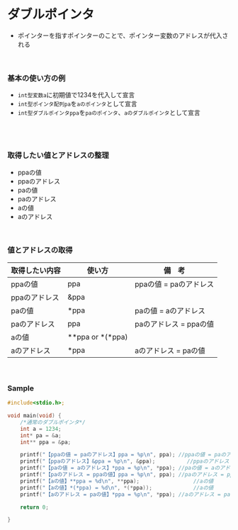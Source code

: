# ダブルポインタ
- ポインターを指すポインターのことで、ポインター変数のアドレスが代入される
  
<br>  
  
### 基本の使い方の例
- `int型変数a`に初期値で1234を代入して宣言
- `int型ポインタ配列pa`を`aのポインタ`として宣言
- `int型ダブルポインタppa`を`paのポインタ`、`aのダブルポインタ`として宣言  
　　
<br>  
  
### 取得したい値とアドレスの整理
- ppaの値
- ppaのアドレス
- paの値
- paのアドレス
- aの値
- aのアドレス
　　
<br>  
  
### 値とアドレスの取得
| 取得したい内容 | 使い方 | 備　考 |  
| --- | --- | --- |  
| ppaの値 | ppa | ppaの値 = paのアドレス |  
| ppaのアドレス | &ppa |  |  
| paの値 | *ppa | paの値 = aのアドレス |  
| paのアドレス | ppa | paのアドレス = ppaの値 |  
| aの値 | **ppa or *(*ppa) |  |  
| aのアドレス | *ppa | aのアドレス = paの値 |  
　　
<br>  
  
### Sample
```c
#include<stdio.h>;

void main(void) {
	/*通常のダブルポインタ*/
	int a = 1234;
	int* pa = &a;
	int** ppa = &pa;

	printf("【ppaの値 = paのアドレス】ppa = %p\n", ppa);	//ppaの値 = paのアドレス
	printf("【ppaのアドレス】&ppa = %p\n", &ppa);			//ppaのアドレス
	printf("【paの値 = aのアドレス】*ppa = %p\n", *ppa);	//paの値 = aのアドレス
	printf("【paのアドレス = ppaの値】ppa = %p\n", ppa);	//paのアドレス = ppaの値
	printf("【aの値】**ppa = %d\n", **ppa);					//aの値
	printf("【aの値】*(*ppa) = %d\n", *(*ppa));				//aの値
	printf("【aのアドレス = paの値】*ppa = %p\n", *ppa);	//aのアドレス = paの値

	return 0;

}
```  